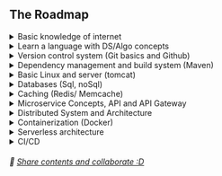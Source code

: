 ## The Roadmap

<details>
	<summary>Basic knowledge of internet</summary>
	
- [How does the Internet work?](https://developer.mozilla.org/en-US/docs/Learn/Common_questions/How_does_the_Internet_work)
- [What is HTTP?](https://developer.mozilla.org/en-US/docs/Web/HTTP)
- [How does a browser work?](https://medium.com/@monica1109/how-does-web-browsers-work-c95ad628a509)
- [Domain Name System](https://developer.mozilla.org/en-US/docs/Glossary/DNS)
- [Web hosting services](https://en.wikipedia.org/wiki/Web_hosting_service)    
</details>

<details>
	<summary>Learn a language with DS/Algo concepts</summary>	
Make sure to learn it's quirks and core detail about it's runtime. e.g. concurency, memory model etc.
	
- Go
	- [A Tour of Go](https://tour.golang.org/welcome/1)
- Rust
---
- C#
---
- Javascript
- Python
- Ruby
</details>

<details>
	<summary>Version control system (Git basics and Github)</summary>
	
- [Learn Git](https://www.tutorialspoint.com/git/index.htm)
</details>

<details>
	<summary>Dependency management and build system (Maven)</summary>
  
</details>

<details>
	<summary>Basic Linux and server (tomcat)</summary>
  
</details>

<details>
	<summary>Databases (Sql, noSql)</summary>	
	
- SQL
---
- NoSQL
	- [RavenDb Bootcamp](https://github.com/ravendb/bootcamp)
</details>

<details>
	<summary>Caching (Redis/ Memcache)</summary>
  
</details>

<details>
	<summary>Microservice Concepts, API and API Gateway</summary>
  
</details>

<details>
	<summary>Distributed System and Architecture</summary>
  
</details>

<details>
	<summary>Containerization (Docker)</summary>
  
</details>

<details>
	<summary>Serverless architecture</summary>
  
</details>

<details>
	<summary>CI/CD</summary>
  
</details>

###### 🥇 [Share contents and collaborate :D](https://github.com/praiakov/Backend-Roadmap/pulls)
